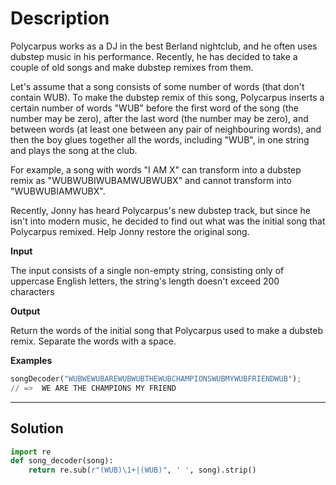 # Description

Polycarpus works as a DJ in the best Berland nightclub, and he often uses dubstep music in his performance. Recently, he has decided to take a couple of old songs and make dubstep remixes from them.

Let's assume that a song consists of some number of words (that don't contain WUB). To make the dubstep remix of this song, Polycarpus inserts a certain number of words "WUB" before the first word of the song (the number may be zero), after the last word (the number may be zero), and between words (at least one between any pair of neighbouring words), and then the boy glues together all the words, including "WUB", in one string and plays the song at the club.

For example, a song with words "I AM X" can transform into a dubstep remix as "WUBWUBIWUBAMWUBWUBX" and cannot transform into "WUBWUBIAMWUBX".

Recently, Jonny has heard Polycarpus's new dubstep track, but since he isn't into modern music, he decided to find out what was the initial song that Polycarpus remixed. Help Jonny restore the original song.

**Input**

The input consists of a single non-empty string, consisting only of uppercase English letters, the string's length doesn't exceed 200 characters

**Output**

Return the words of the initial song that Polycarpus used to make a dubsteb remix. Separate the words with a space.

**Examples**

```py
songDecoder("WUBWEWUBAREWUBWUBTHEWUBCHAMPIONSWUBMYWUBFRIENDWUB");
// =>  WE ARE THE CHAMPIONS MY FRIEND
```

---

## Solution

```py
import re
def song_decoder(song):
    return re.sub(r"(WUB)\1+|(WUB)", ' ', song).strip()
```
